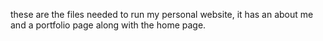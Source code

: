 these are the files needed to run my personal website, it has an about me and a portfolio page along with the home page.